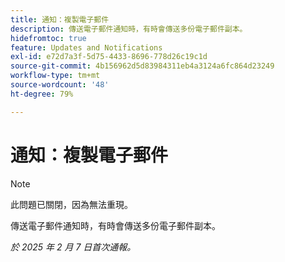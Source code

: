 ```yaml
---
title: 通知：複製電子郵件
description: 傳送電子郵件通知時，有時會傳送多份電子郵件副本。
hidefromtoc: true
feature: Updates and Notifications
exl-id: e72d7a3f-5d75-4433-8696-778d26c19c1d
source-git-commit: 4b156962d5d83984311eb4a3124a6fc864d23249
workflow-type: tm+mt
source-wordcount: '48'
ht-degree: 79%

---
```


# 通知：複製電子郵件

>[!NOTE]
>
>此問題已關閉，因為無法重現。

傳送電子郵件通知時，有時會傳送多份電子郵件副本。

_於 2025 年 2 月 7 日首次通報。_
